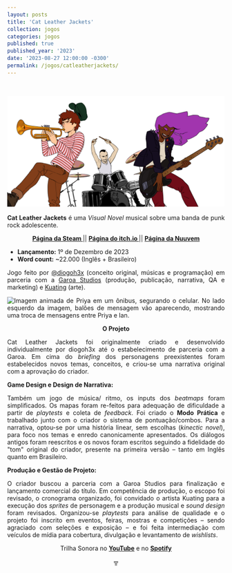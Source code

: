 ```yaml
---
layout: posts
title: 'Cat Leather Jackets'
collection: jogos
categories: jogos
published: true
published_year: '2023'
date: '2023-08-27 12:00:00 -0300'
permalink: /jogos/catleatherjackets/
---
```



<div style="text-align:justify">
<p>⠀</p>
<p> <img src="/assets/posts-images/clj-images/catleatherjackets_characters_banner.png" alt="Ilustração de Dave com um trompete, Ian na bateria e Priya com uma guitarra."> </p>
<p> </p>
<p> <b>Cat Leather Jackets</b> é uma <i>Visual Novel</i> musical sobre uma banda de punk rock adolescente.</p>
<p style="text-align:center"> <b> <a href= "https://store.steampowered.com/app/1673830/Cat_Leather_Jackets/"> Página da Steam </a> </b> || <b> <a href= "https://diogoh3x.itch.io/clj"> Página do itch.io </a> </b> || <b> <a href= "https://www.nuuvem.com/br-en/item/cat-leather-jackets"> Página da Nuuvem </a> </b> </p>
<ul>
  <li><strong>Lançamento:</strong> 1º de Dezembro de 2023</li>
  <li><strong>Word count:</strong> ~22.000 (Inglês + Brasileiro)</li>
</ul>
<p> </p>
<p> Jogo feito por <a href= "https://twitter.com/diogoh3x">@diogoh3x</a> (conceito original, músicas e programação) em parceria com a <a href= "http://garoastudios.com">Garoa Studios</a> (produção, publicação, narrativa, QA e marketing) e <a href= "https://kuating.artstation.com">Kuating</a> (arte).</p>
<p> </p>
<p> <img src="/assets/posts-images/clj-images/priya_bus.gif" alt="Imagem animada de Priya em um ônibus, segurando o celular. No lado esquerdo da imagem, balões de mensagem vão aparecendo, mostrando uma troca de mensagens entre Priya e Ian."> </p>
<p style="text-align:center"> <b> O Projeto </b> </p>
<p> Cat Leather Jackets foi originalmente criado e desenvolvido individualmente por diogoh3x até o estabelecimento de parceria com a Garoa. Em cima do <i>briefing</i> dos personagens preexistentes foram estabelecidos novos temas, conceitos, e criou-se uma narrativa original com a aprovação do criador.</p>
<p> <b>Game Design e Design de Narrativa: </b> </p>
<p> Também um jogo de música/ ritmo, os inputs dos <i>beatmaps</i> foram simplificados. Os mapas foram re-feitos para adequação de dificuldade a partir de <i>playtests</i> e coleta de <i>feedback</i>. Foi criado o <b>Modo Prática</b> e trabalhado junto com o criador o sistema de pontuação/combos. Para a narrativa, optou-se por uma história linear, sem escolhas (<i>kinectic novel</i>), para foco nos temas e enredo canonicamente apresentados. Os diálogos antigos foram reescritos e os novos foram escritos seguindo a fidelidade do "tom" original do criador, presente na primeira versão – tanto em Inglês quanto em Brasileiro.</p>
<p> <b>Produção e Gestão de Projeto:</b> </p>
<p> O criador buscou a parceria com a Garoa Studios para finalização e lançamento comercial do título. Em competência de produção, o escopo foi revisado, o cronograma organizado, foi convidado o artista Kuating para a execução dos <i>sprites</i> de personagem e a produção musical e <i>sound design</i> foram revisados. Organizou-se <i>playtests</i> para análise de qualidade e o projeto foi inscrito em eventos, feiras, mostras e competições – sendo agraciado com seleções e exposição – e foi feita intermediação com veículos de mídia para cobertura, divulgação e levantamento de <i>wishlists</i>.
<p style="text-align: center;">Trilha Sonora no <a href="https://www.youtube.com/playlist?list=PLVB_OZivbJHlxSHFUQDdUFPFwvoHS6PNZ"><strong>YouTube</strong></a> e no <a href="[https://www.youtube.com/playlist?list=PLVB_OZivbJHlxSHFUQDdUFPFwvoHS6PNZ](https://open.spotify.com/intl-pt/album/1whBNH0ictxUK1L4bPKAPs)"><strong>Spotify</strong></a> </p>
<p style="text-align:center"> ╦ </p>
